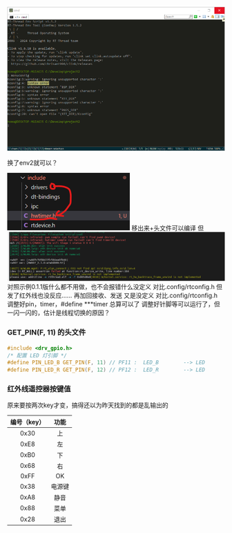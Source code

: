 ![语法错误图](syntax_env1.5.png)


换了env2就可以？

![alt text](image-1.png)
移出来+头文件可以编译
但
![alt text](image.png)
对照示例0.1.1版什么都不用做，也不会报错什么没定义
对比.config/rtconfig.h
但发了红外线也没反应……
再加回接收、发送
又是没定义
对比.config/rtconfig.h
调整好pin，timer，#define ***timer
总算可以了
调整好针脚等可以运行了，但一闪一闪的，估计是线程切换的原因？
### GET_PIN(F, 11) 的头文件

``` c
#include <drv_gpio.h>
/* 配置 LED 灯引脚 */
#define PIN_LED_B GET_PIN(F, 11) // PF11 :  LED_B        --> LED
#define PIN_LED_R GET_PIN(F, 12) // PF12 :  LED_R        --> LED
```

### 红外线遥控器按键值
原来要按两次key才变，搞得还以为昨天找到的都是乱输出的

| 编号（key）| 功能 |
| :----: | :----: |
| 0x30| 上 |
| 0xE8 | 左 |
| 0xB0 | 下 |
| 0x68 | 右 |
| 0xFF | OK |
| 0x38 | 电源键 |
| 0xA8 | 静音 |
| 0x88 | 菜单 |
| 0x28 | 退出 |